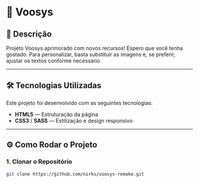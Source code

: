 # 🚀 **Voosys**

## 🌟 Descrição

Projeto Voosys aprimorado com novos recursos! Espero que você tenha gostado. Para personalizar, basta substituir as imagens e, se preferir, ajustar os textos conforme necessário.

---

## 🛠 **Tecnologias Utilizadas**

Este projeto foi desenvolvido com as seguintes tecnologias:

- **HTML5** — Estruturação da página
- **CSS3** / **SASS** — Estilização e design responsivo

---

## ⚙️ **Como Rodar o Projeto**

### 1. Clonar o Repositório

```bash
git clone https://github.com/nirks/voosys-remake.git
